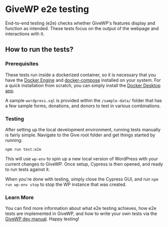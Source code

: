 # GiveWP e2e testing

End-to-end testing (e2e) checks whether GiveWP's features display and function as intended. These tests focus on the output of the webpage and interactions with it.

## How to run the tests?

### Prerequisites
These tests run inside a dockerized container, so it is necessary that you have the [Docker Engine](https://docs.docker.com/install/) and [docker-compose](https://docs.docker.com/compose/install/) installed on your system. For a quick installation from scratch, you can simply install the [Docker Desktop app](https://www.docker.com/products/docker-desktop).

A sample `wordpress.sql` is provided within the `/sample-data/` folder that has a few sample forms, donations, and donors to test in various combinations.

### Testing

After setting up the local development environment, running tests manually is fairly simple. Navigate to the Give root folder and get things started by running:

```npm run test:e2e```

This will use `wp-env` to spin up a new local version of WordPress with your current changes to GiveWP. Once setup, Cypress is then opened, and ready to run tests against it.

When you're done with testing, simply close the Cypress GUI, and run `npm run wp-env stop` to stop the WP instance that was created.

### Learn More
You can find more information about what e2e testing achieves, how e2e tests are implemented in GiveWP, and how to write your own tests via the [GiveWP dev manual](https://app.gitbook.com/@give/s/givewp/testing/types-of-tests/end-to-end-testing). Happy testing!
